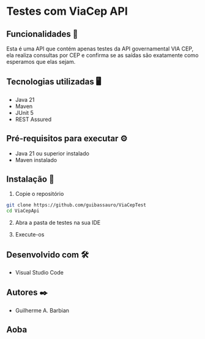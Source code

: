 # Testes com ViaCep API

## Funcionalidades 🚀
Esta é uma API que contém apenas testes da API governamental VIA CEP, ela realiza consultas por CEP e confirma se as saídas são exatamente como esperamos que elas sejam.

## Tecnologias utilizadas 🖥️
- Java 21
-  Maven
- JUnit 5
- REST Assured

## Pré-requisitos para executar ⚙️
- Java 21 ou superior instalado
- Maven instalado

## Instalação 📩
1. Copie o repositório
```bash
git clone https://github.com/guibassauro/ViaCepTest
cd ViaCepApi
```

2. Abra a pasta de testes na sua IDE

3. Execute-os

## Desenvolvido com 🛠️
- Visual Studio Code

## Autores ✒️
- Guilherme A. Barbian

## Aoba